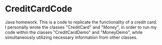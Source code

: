 # CreditCardCode
Java homework. This is a code to replicate the functionality of a credit card. I personally wrote the classes "CreditCard" and "Money", in order to run my code within the classes "CreditCardDemo" and "MoneyDemo", while simultaneously utilizing necessary information from other classes.
